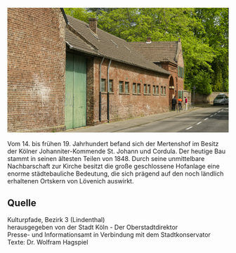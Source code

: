 ![Mertenshof](./images/koelnLindenthal1/p9.jpg)

Vom 14. bis frühen 19. Jahrhundert befand sich der Mertenshof im Besitz der Kölner Johanniter-Kommende St. Johann und Cordula. Der heutige Bau stammt in seinen ältesten Teilen von 1848. Durch seine unmittelbare Nachbarschaft zur Kirche besitzt die große geschlossene Hofanlage eine enorme städtebauliche Bedeutung, die sich prägend auf den noch ländlich erhaltenen Ortskern von Lövenich auswirkt.

## Quelle

Kulturpfade, Bezirk 3 (Lindenthal)  
herausgegeben von der Stadt Köln - Der Oberstadtdirektor  
Presse- und Informationsamt in Verbindung mit dem Stadtkonservator  
Texte: Dr. Wolfram Hagspiel